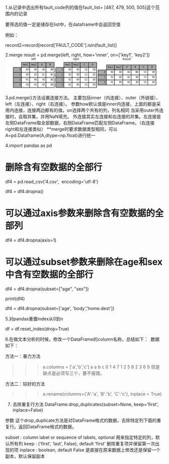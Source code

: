 1.从记录中选出所有fault_code列的值在fault_list= [487, 479, 500, 505]这个范围内的记录

要筛选的值一定是储存在list中，在dataframe中会返回空值

例如：

record2=record[record['FAULT_CODE'].isin(fault_list)]

2.merge
result = pd.merge(left, right, how='inner', on=['key1', 'key2'])
![image](https://github.com/jiaxingxx/numpy-pandas-txt/blob/master/merging_merge_on_key_inner.png)

3.pd.merge()方法设置连接方法。
主要包括inner（内连接）、outer（外链接）、left（左连接）、right（右连接）。
参数how默认值是inner内连接，上面的都是采用内连接，连接两边都有的值。on选择两个共有的列，列名相同
当采用outer外连接时，会取并集，并用NaN填充。
外连接其实左连接和右连接的并集。左连接是左侧DataFrame取全部数据，右侧DataFrame匹配左侧DataFrame。（右连接right和左连接类似）
**merge时要求数据类型相同，可以A=pd.Dataframe(A,dtype=np.float)进行统一

4.import pandas as pd

# 删除含有空数据的全部行

df4 = pd.read_csv('4.csv',  encoding='utf-8')

df4 = df4.dropna()

# 可以通过axis参数来删除含有空数据的全部列

df4 = df4.dropna(axis=1)

# 可以通过subset参数来删除在age和sex中含有空数据的全部行

df4 = df4.dropna(subset=["age", "sex"])

print(df4)

df4 = df4.dropna(subset=['age', 'body','home.dest'])


5.对pandas重置index从0到n

df = df.reset_index(drop=True)

6.在做文本分析的时候，修改一个DataFrame的column名称，总结如下： 
数据如下：

方法一：暴力方法
>>>a.columns = ['a','b','c']
>>>a
   a  b  c
0  1  4  7
1  2  5  8
2  3  6  9
但是缺点是必须写三个，要不报错。

方法二：较好的方法
>>>a.rename(columns={'A':'a', 'B':'b', 'C':'c'}, inplace = True)

7. 去除重复行方法
DataFrame.drop_duplicates(subset=None, keep='first', inplace=False)

参数
这个drop_duplicate方法是对DataFrame格式的数据，去除特定列下面的重复行。返回DataFrame格式的数据。

subset : column label or sequence of labels, optional 
用来指定特定的列，默认所有列
keep : {‘first’, ‘last’, False}, default ‘first’ 
删除重复项并保留第一次出现的项
inplace : boolean, default False 
是直接在原来数据上修改还是保留一个副本，默认保留副本

